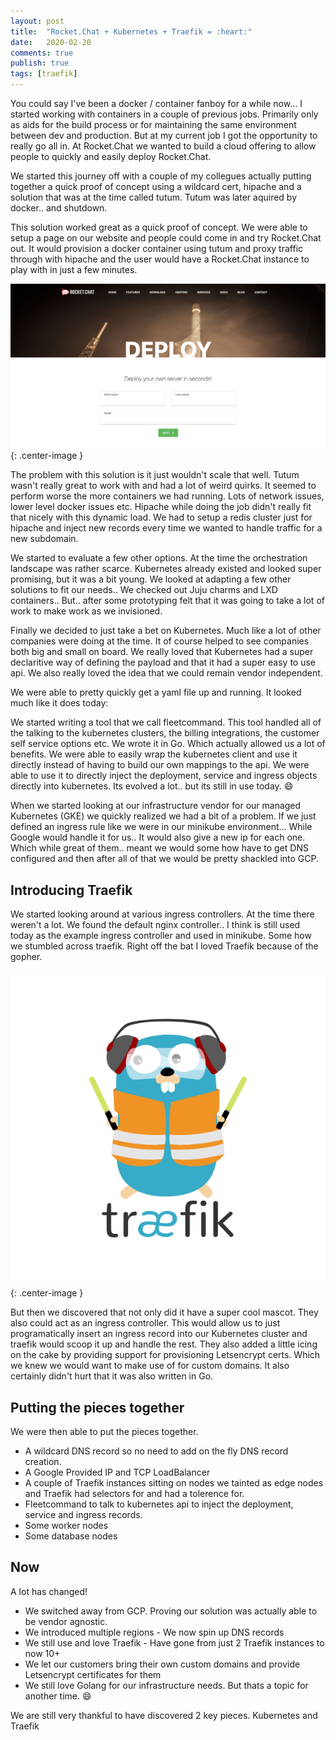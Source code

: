 ```yaml
---
layout: post
title:  "Rocket.Chat + Kubernetes + Traefik = :heart:"
date:   2020-02-20
comments: true
publish: true
tags: [traefik]
---
```


You could say I've been a docker / container fanboy for a while now...  I started working with containers in a couple of previous jobs. Primarily only as aids for the build process or for maintaining the same environment between dev and production. But at my current job I got the opportunity to really go all in. At Rocket.Chat we wanted to build a cloud offering to allow people to quickly and easily deploy Rocket.Chat.

We started this journey off with a couple of my collegues actually putting together a quick proof of concept using a wildcard cert, hipache and a solution that was at the time called tutum.  Tutum was later aquired by docker.. and shutdown.

This solution worked great as a quick proof of concept.  We were able to setup a page on our website and people could come in and try Rocket.Chat out. It would provision a docker container using tutum and proxy traffic through with hipache and the user would have a Rocket.Chat instance to play with in just a few minutes.

![screenshot](/images/2020-02-20/deploy.png){: .center-image }

The problem with this solution is it just wouldn't scale that well. Tutum wasn't really great to work with and had a lot of weird quirks. It seemed to perform worse the more containers we had running.  Lots of network issues, lower level docker issues etc.  Hipache while doing the job didn't really fit that nicely with this dynamic load.  We had to setup a redis cluster just for hipache and inject new records every time we wanted to handle traffic for a new subdomain.

We started to evaluate a few other options.  At the time the orchestration landscape was rather scarce. Kubernetes already existed and looked super promising, but it was a bit young.  We looked at adapting a few other solutions to fit our needs.. We checked out Juju charms and LXD containers.. But.. after some prototyping felt that it was going to take a lot of work to make work as we invisioned.

Finally we decided to just take a bet on Kubernetes. Much like a lot of other companies were doing at the time.  It of course helped to see companies both big and small on board.  We really loved that Kubernetes had a super declaritive way of defining the payload and that it had a super easy to use api. We also really loved the idea that we could remain vendor independent.

We were able to pretty quickly get a yaml file up and running.  It looked much like it does today:

<script src="https://gist.github.com/geekgonecrazy/02aacfbf1853b7689832343c5971823d.js"></script>

We started writing a tool that we call fleetcommand.  This tool handled all of the talking to the kubernetes clusters, the billing integrations, the customer self service options etc.  We wrote it in Go. Which actually allowed us a lot of benefits.  We were able to easily wrap the kubernetes client and use it directly instead of having to build our own mappings to the api. We were able to use it to directly inject the deployment, service and ingress objects directly into kubernetes.  Its evolved a lot.. but its still in use today. :smile:

When we started looking at our infrastructure vendor for our managed Kubernetes (GKE) we quickly realized we had a bit of a problem. If we just defined an ingress rule like we were in our minikube environment... While Google would handle it for us.. It would also give a new ip for each one. Which while great of them.. meant we would some how have to get DNS configured and then after all of that we would be pretty shackled into GCP.

## Introducing Traefik

We started looking around at various ingress controllers. At the time there weren't a lot. We found the default nginx controller.. I think is still used today as the example ingress controller and used in minikube.  Some how we stumbled across traefik.  Right off the bat I loved Traefik because of the gopher. 

![traefik mascot](https://github.com/containous/traefik/raw/master/docs/content/assets/img/traefik.logo.png){: .center-image }

But then we discovered that not only did it have a super cool mascot.  They also could act as an ingress controller. This would allow us to just programatically insert an ingress record into our Kubernetes cluster and traefik would scoop it up and handle the rest.  They also added a little icing on the cake by providing support for provisioning Letsencrypt certs.  Which we knew we would want to make use of for custom domains.  It also certainly didn't hurt that it was also written in Go.  

## Putting the pieces together

We were then able to put the pieces together. 

* A wildcard DNS record so no need to add on the fly DNS record creation.
* A Google Provided IP and TCP LoadBalancer
* A couple of Traefik instances sitting on nodes we tainted as edge nodes and Traefik had selectors for and had a tolerence for.
* Fleetcommand to talk to kubernetes api to inject the deployment, service and ingress records.
* Some worker nodes
* Some database nodes

## Now

A lot has changed! 
* We switched away from GCP. Proving our solution was actually able to be vendor agnostic.
* We introduced multiple regions - We now spin up DNS records
* We still use and love Traefik - Have gone from just 2 Traefik instances to now 10+
* We let our customers bring their own custom domains and provide Letsencrypt certificates for them
* We still love Golang for our infrastructure needs.  But thats a topic for another time. :smile:

We are still very thankful to have discovered 2 key pieces. Kubernetes and Traefik
